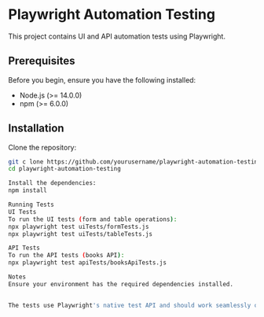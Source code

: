 # Playwright Automation Testing

This project contains UI and API automation tests using Playwright.

## Prerequisites

Before you begin, ensure you have the following installed:

- Node.js (>= 14.0.0)
- npm (>= 6.0.0)

## Installation

Clone the repository:

```bash
git c lone https://github.com/yourusername/playwright-automation-testing.git
cd playwright-automation-testing

Install the dependencies:
npm install

Running Tests
UI Tests
To run the UI tests (form and table operations):
npx playwright test uiTests/formTests.js
npx playwright test uiTests/tableTests.js

API Tests
To run the API tests (books API):
npx playwright test apiTests/booksApiTests.js

Notes
Ensure your environment has the required dependencies installed.


The tests use Playwright's native test API and should work seamlessly on any modern browser.
```
